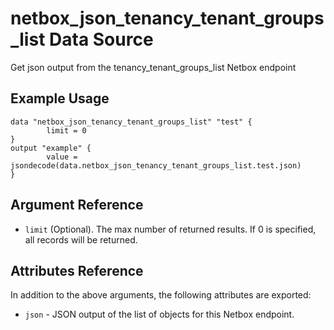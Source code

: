 # netbox\_json\_tenancy\_tenant\_groups\_list Data Source

Get json output from the tenancy_tenant_groups_list Netbox endpoint

## Example Usage

```hcl
data "netbox_json_tenancy_tenant_groups_list" "test" {
        limit = 0
}
output "example" {
        value = jsondecode(data.netbox_json_tenancy_tenant_groups_list.test.json)
}
```

## Argument Reference

* ``limit`` (Optional). The max number of returned results. If 0 is specified, all records will be returned.

## Attributes Reference

In addition to the above arguments, the following attributes are exported:
* ``json`` - JSON output of the list of objects for this Netbox endpoint.

